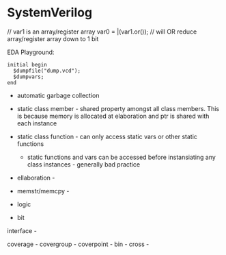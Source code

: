 # SystemVerilog

// var1 is an array/register array
var0 = |(var1.or()); // will OR reduce array/register array down to 1 bit

EDA Playground:
```
initial begin
  $dumpfile("dump.vcd");
  $dumpvars;
end
```

- automatic garbage collection
- static class member - shared property amongst all class members. This is because memory is allocated at elaboration and ptr is shared with each instance
- static class function - can only access static vars or other static functions
    - static functions and vars can be accessed before instansiating any class instances - generally bad practice
- ellaboration -
- memstr/memcpy -

- logic
- bit

interface -

coverage -
    covergroup -
    coverpoint -
    bin -
    cross -

